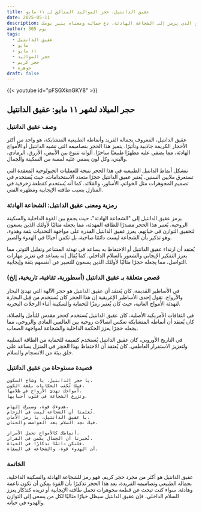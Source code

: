 ```yaml
---
title: عقيق الدانتيل، حجر المواليد المتألق لـ ١١ مايو
date: 2025-05-11
description: اشعر بأهمية عقيق الدانتيل، حجر المواليد لـ ١١ مايو الذي يرمز إلى الشجاعة الهادئة. دع جماله ومعناه ينير يومك.
author: 365 يوم
tags:
  - عقيق الدانتيل
  - مايو
  - ١١ مايو
  - حجر المواليد
  - حجر كريم
  - جوهرة
draft: false
---
```


{{< youtube id="pFSGXknGKY8" >}}

## حجر الميلاد لشهر ١١ مايو: عقيق الدانتيل

### وصف عقيق الدانتيل

عقيق الدانتيل، المعروف بجماله الفريد وأنماطه الطبيعية المتشابكة، هو واحد من أكثر الأحجار الكريمة جاذبية وتأثيرًا. يتميز هذا الحجر بتصاميمه التي تشبه الدانتيل أو الأمواج الهادئة، مما يضفي عليه مظهرًا طبيعيًا ساحرًا. ألوانه تتنوع بين الأبيض، الأزرق، الرمادي، والبني، وكل لون يضفي عليه لمسة من السكينة والجمال.

تتشكل أنماط الدانتيل الطبيعية في هذا الحجر نتيجة للعمليات الجيولوجية المعقدة التي تستغرق ملايين السنين. يُعتبر عقيق الدانتيل حجرًا متعدد الاستخدامات، حيث يُستخدم في تصميم المجوهرات مثل الخواتم، الأساور، والقلائد. كما أنه يُستخدم كقطعة زخرفية في المنازل بسبب طاقته الإيجابية ومظهره الفني.

### رمزية ومعنى عقيق الدانتيل: الشجاعة الهادئة

يرمز عقيق الدانتيل إلى "الشجاعة الهادئة"، حيث يجمع بين القوة الداخلية والسكينة الروحية. يُعتبر هذا الحجر مصدرًا للطاقة المهدئة، مما يجعله مثاليًا لأولئك الذين يسعون لتحقيق التوازن في حياتهم. يعزز عقيق الدانتيل القدرة على مواجهة التحديات بثقة وهدوء، وهو تذكير بأن الشجاعة ليست دائمًا صاخبة، بل تكمن أحيانًا في الهدوء والصبر.

يُعتقد أن ارتداء عقيق الدانتيل أو الاحتفاظ به يساعد في تهدئة المشاعر وتقليل التوتر، مما يعزز التفكير الإيجابي والشعور بالسلام الداخلي. كما يُقال إنه يساعد في تعزيز مهارات التواصل، مما يجعله حجرًا مثاليًا لأولئك الذين يسعون للتعبير عن أنفسهم بثقة وإيجابية.

### قصص متعلقة بـ عقيق الدانتيل (أسطورية، ثقافية، تاريخية، إلخ)

في الأساطير القديمة، كان يُعتقد أن عقيق الدانتيل هو حجر الآلهة التي تهدئ البحار والأرواح. تقول إحدى الأساطير الإغريقية إن هذا الحجر كان يُستخدم من قِبل البحارة لتهدئة الأمواج العاتية، حيث كان يُعتبر رمزًا للحماية والسكينة أثناء الرحلات البحرية.

في الثقافات الأمريكية الأصلية، كان عقيق الدانتيل يُستخدم كحجر مقدس للتأمل والصلاة. كان يُعتقد أن أنماطه المتشابكة تعكس اتصالات روحية بين العالمين المادي والروحي، مما يجعله حجرًا يعزز الحكمة الداخلية والشجاعة لمواجهة الصعاب.

في التاريخ الأوروبي، كان عقيق الدانتيل يُستخدم كتميمة للحماية من الطاقة السلبية ولتعزيز الاستقرار العاطفي. كان يُعتقد أن الاحتفاظ بهذا الحجر في المنزل يساعد على خلق بيئة من الانسجام والسلام.

### قصيدة مستوحاة من عقيق الدانتيل

```
يا حجر الدانتيل، يا وشاح السكون،  
فيك تُكتب الحكايات بلغة الكون.  
أمواجك تهدئ الأرواح في ظلامها،  
وتزرع الشجاعة في قلوب أحبابها.

هدوءك قوة، وصبرك إلهام،  
تُعلمنا أن الشجاعة ليست في الزحام.  
يا عقيق الدانتيل، يا رمز الأمان،  
فيك نجد السلام بعد العواصف والحنان.

أنماطك كالأمواج تحمل الأسرار،  
تُخبرنا أن الجمال يكمن في القرار.  
فلتكن دائمًا تذكارًا في الحياة،  
أن الهدوء قوة، والشجاعة في الصفاة.
```

### الخاتمة

عقيق الدانتيل هو أكثر من مجرد حجر كريم، فهو رمز للشجاعة الهادئة والسكينة الداخلية. بجماله الطبيعي وتصاميمه الفريدة، يعد هذا الحجر تذكيرًا بأن القوة يمكن أن تكون ناعمة وهادئة. سواء كنت تبحث عن قطعة مجوهرات تحمل طاقته الإيجابية أو تريده كتذكار يعزز السلام الداخلي، فإن عقيق الدانتيل سيظل خيارًا مثاليًا لكل من يسعى إلى التوازن والهدوء في حياته.